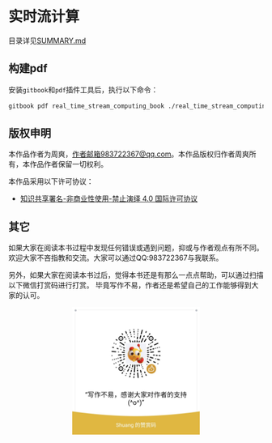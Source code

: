 # 实时流计算

目录详见[SUMMARY.md](SUMMARY.md)

## 构建pdf

安装`gitbook`和`pdf`插件工具后，执行以下命令：

```bash
gitbook pdf real_time_stream_computing_book ./real_time_stream_computing_book.pdf
```


## 版权申明

本作品作者为周爽，作者邮箱983722367@qq.com。本作品版权归作者周爽所有，本作品作者保留一切权利。

本作品采用以下许可协议：

* [知识共享署名-非商业性使用-禁止演绎 4.0 国际许可协议](http://creativecommons.org/licenses/by-nc-nd/4.0/)


## 其它

如果大家在阅读本书过程中发现任何错误或遇到问题，抑或与作者观点有所不同。
欢迎大家不吝指教和交流。大家可以通过QQ:983722367与我联系。

另外，如果大家在阅读本书过后，觉得本书还是有那么一点点帮助，可以通过扫描以下微信打赏码进行打赏。
毕竟写作不易，作者还是希望自己的工作能够得到大家的认可。

<div align="center">
<img src="images/tipping_via_weixin.jpg" width="50%"/>
<div style="text-align: center; font-size:50%"></div>
</div>


